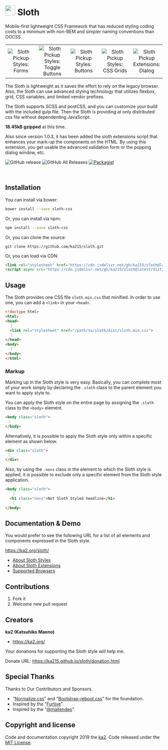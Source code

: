 <h1><img src="https://ka215.github.io/sloth/assets/sloth.svg" height="32"> Sloth</h1>

Mobile-first lightweight CSS Framework that has reduced styling coding costs to a minimum with non-BEM and simpler naming conventions than OOCSS.

<div align="center">
  <table border="0"><tbody><tr>
  <td width="20%" align="center"><img alt="Sloth Pickup Styles: Forms" src="https://ka215.github.io/sloth/assets/sloth_ss1.jpg"></td>
  <td width="20%" align="center"><img alt="Sloth Pickup Styles: Toggle Buttons" src="https://ka215.github.io/sloth/assets/sloth_ss2.jpg"></td>
  <td width="20%" align="center"><img alt="Sloth Pickup Styles: Buttons" src="https://ka215.github.io/sloth/assets/sloth_ss3.jpg"></td>
  <td width="20%" align="center"><img alt="Sloth Pickup Styles: CSS Grids" src="https://ka215.github.io/sloth/assets/sloth_ss4.jpg"></td>
  <td width="20%" align="center"><img alt="Sloth Pickup Extensions: Dialog" src="https://ka215.github.io/sloth/assets/sloth_ss5.jpg"></td>
  </tr></tbody></table>
</div>

The Sloth is lightweight as it saves the effort to rely on the legacy browser. Also, the Sloth can use advanced styling technology that utilizes flexbox, grid, CSS variables, and limited vendor prefixes.

The Sloth supports SCSS and postCSS, and you can customize your build with the included gulp file. Then the Sloth is providing at only distributed css file without dependenting JavaScript.

**18.45kB gzipped** at this time.

Also since version 1.0.3, it has been added the sloth extensions script that enhances your mark-up the components on the HTML. By using this extension, you get usable the advanced validation form or the popping dialog window, etc.

![GitHub release](https://img.shields.io/github/release/ka215/sloth.svg)
![GitHub All Releases](https://img.shields.io/github/downloads/ka215/sloth/total.svg)
[![Packagist](https://img.shields.io/packagist/l/doctrine/orm.svg)](https://raw.githubusercontent.com/ka215/sloth/master/LICENSE)

<br>

## Installation

You can install via bower:
```sh
bower install --save sloth-css
```

Or, you can install via npm:
```sh
npm install --save sloth-css
```

Or, you can clone the source:
```gitattributes
git clone https://github.com/ka215/sloth.git
```

Or, you can load via CDN:
```html
<link rel="stylesheet" href="https://cdn.jsdelivr.net/gh/ka215/sloth@latest/dist/sloth.min.css">
<script async src="https://cdn.jsdelivr.net/gh/ka215/sloth@latest/dist/sloth.extension.min.js"></script>
```

## Usage

The Sloth provides one CSS file `sloth.min.css` that minified. In order to use one, you can add a `<link>` in your `<head>`.
```html
<!doctype html>
<html>
<head>
  ︙
  <link rel="stylesheet" href="/path/to/sloth/dist/sloth.min.css">
  ︙
</head>
<body>
  ︙
</body>
</html>
```

### Markup

Marking up in the Sloth style is very easy. Basically, you can complete most of your work simply by declaring the `.sloth` class to the parent element you want to apply style to.

You can apply the Sloth style on the entire page by assigning the `.sloth` class to the `<body>` element.
```html
<body class="sloth">
 ︙
</body>
```

Alternatively, it is possible to apply the Sloth style only within a specific element as shown below.

```html
<div class="sloth">
 ︙
</div>
```

Also, by using the `.nons` class in the element to which the Sloth style is applied, it is possible to exclude only a specific element from the Sloth style application.
```html
<body class="sloth">
   ︙
  <h1 class="nons">Not Sloth Styled headline</h1>
   ︙
</body>
```

## Documentation & Demo

You would prefer to see the following URL for a list of all elements and components expressed in the Sloth style.

<https://ka2.org/sloth/>

- [About Sloth Styles](https://ka2.org/sloth/?navi=1)
- [About Sloth Extensions](https://ka2.org/sloth/?page=2)
- [Supported Browsers](https://ka2.org/sloth/?page=3)

## Contributions

1. Fork it
2. Welcome new pull request

## Creators

**ka2 (Katsuhiko Maeno)**

-   <https://ka2.org/>

Your donations for supporting the Sloth style will help me.

Donate URL:  <https://ka215.github.io/sloth/donation.html>

## Special Thanks

Thanks to Our Contributors and Sponsors.

- "[Normalize.css](https://github.com/necolas/normalize.css)" and "[Bootstrap-reboot.css](https://github.com/twbs/bootstrap/blob/v4-dev/dist/css/bootstrap-reboot.css)" for the foundation.
- Inspired by the "[Furtive](https://github.com/johno/furtive)".
- Inspired by the "[@mallendeo](https://codepen.io/mallendeo/pen/eLIiG)".

## Copyright and license

Code and documentation copyright 2019 the  [ka2](https://ka2.org/). Code released under the  [MIT License](https://raw.githubusercontent.com/ka215/sloth/master/LICENSE).
